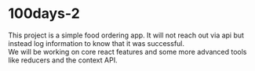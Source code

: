 # 100days-2

This project is a simple food ordering app. It will not reach out via api but instead log information to know that it was successful.  
We will be working on core react features and some more advanced tools like reducers and the context API.